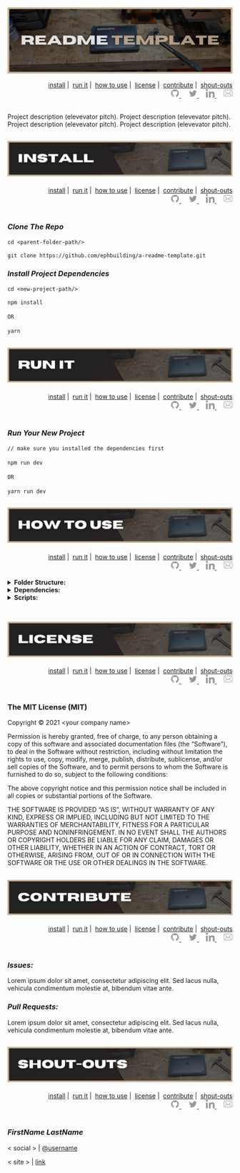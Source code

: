 ##

![readme title graphic](./assets/title.png)

<div id='nav' align='right'>
  <div>
    <a href='#install'>install</a>&nbsp;|&nbsp;
    <a href='#run-it'>run it</a>&nbsp;|&nbsp;
    <a href='#how-to-use'>how to use</a>&nbsp;|&nbsp;
    <a href='#license'>license</a>&nbsp;|&nbsp;
    <a href='#contribute'>contribute</a>&nbsp;|&nbsp;
    <a href='#shout-outs'>shout-outs</a>
  </div>
  <div>
    <a href='https://github.com/ephbuilding' alt='github icon'>
      <img src='./assets/icon-gh.svg' height='20'/>
    </a>
    &nbsp;
    &nbsp;
    <a href='https://twitter.com/ephbuilding' alt='twitter icon'>
      <img src='./assets/icon-tw.svg' height='20'/>
    </a>
    &nbsp;
    &nbsp;
    <a href='https://linkedin.com/in/ephbuilding' alt='linkedin icon'>
      <img src='./assets/icon-li.svg' height='20'/>
    </a>
    &nbsp;
    &nbsp;
    <a href='mailto:ephraim@modevx.com' alt='email icon'>
      <img src='./assets/icon-env.svg' height='20'/>
    </a>
  </div>
  <br/>
</div>

Project description (elevevator pitch). Project description (elevevator pitch). Project description (elevevator pitch). Project description (elevevator pitch).

##

<h2 id='install' align='center'>
  <img alt='readme install graphic' src='./assets/install.png'>
</h2>

<div id='nav' align='right'>
  <div>
    <a href='#install'>install</a>&nbsp;|&nbsp;
    <a href='#run-it'>run it</a>&nbsp;|&nbsp;
    <a href='#how-to-use'>how to use</a>&nbsp;|&nbsp;
    <a href='#license'>license</a>&nbsp;|&nbsp;
    <a href='#contribute'>contribute</a>&nbsp;|&nbsp;
    <a href='#shout-outs'>shout-outs</a>
  </div>
  <div>
    <a href='https://github.com/ephbuilding' alt='github icon'>
      <img src='./assets/icon-gh.svg' height='20'/>
    </a>
    &nbsp;
    &nbsp;
    <a href='https://twitter.com/ephbuilding' alt='twitter icon'>
      <img src='./assets/icon-tw.svg' height='20'/>
    </a>
    &nbsp;
    &nbsp;
    <a href='https://linkedin.com/in/ephbuilding' alt='linkedin icon'>
      <img src='./assets/icon-li.svg' height='20'/>
    </a>
    &nbsp;
    &nbsp;
    <a href='mailto:ephraim@modevx.com' alt='email icon'>
      <img src='./assets/icon-env.svg' height='20'/>
    </a>
  </div>
  <br/>
</div>

### **_Clone The Repo_**

```shellscript
cd <parent-folder-path/>
```

```shellscript
git clone https://github.com/ephbuilding/a-readme-template.git
```

### **_Install Project Dependencies_**

```shellscript
cd <new-project-path/>
```

```shellscript
npm install

OR

yarn
```

##

<h2 id='run-it' align='center'>
  <img alt='readme run-it graphic' src='./assets/run-it.png'>
</h2>

<div id='nav' align='right'>
  <div>
    <a href='#install'>install</a>&nbsp;|&nbsp;
    <a href='#run-it'>run it</a>&nbsp;|&nbsp;
    <a href='#how-to-use'>how to use</a>&nbsp;|&nbsp;
    <a href='#license'>license</a>&nbsp;|&nbsp;
    <a href='#contribute'>contribute</a>&nbsp;|&nbsp;
    <a href='#shout-outs'>shout-outs</a>
  </div>
  <div>
    <a href='https://github.com/ephbuilding' alt='github icon'>
      <img src='./assets/icon-gh.svg' height='20'/>
    </a>
    &nbsp;
    &nbsp;
    <a href='https://twitter.com/ephbuilding' alt='twitter icon'>
      <img src='./assets/icon-tw.svg' height='20'/>
    </a>
    &nbsp;
    &nbsp;
    <a href='https://linkedin.com/in/ephbuilding' alt='linkedin icon'>
      <img src='./assets/icon-li.svg' height='20'/>
    </a>
    &nbsp;
    &nbsp;
    <a href='mailto:ephraim@modevx.com' alt='email icon'>
      <img src='./assets/icon-env.svg' height='20'/>
    </a>
  </div>
  <br/>
</div>

### **_Run Your New Project_**

```shellscript
// make sure you installed the dependencies first

npm run dev

OR

yarn run dev
```

##

<h2 id='how-to-use' align='center'>
  <img alt='readme how-to-use graphic' src='./assets/how-to-use.png'>
</h2>

<div id='nav' align='right'>
  <div>
    <a href='#install'>install</a>&nbsp;|&nbsp;
    <a href='#run-it'>run it</a>&nbsp;|&nbsp;
    <a href='#how-to-use'>how to use</a>&nbsp;|&nbsp;
    <a href='#license'>license</a>&nbsp;|&nbsp;
    <a href='#contribute'>contribute</a>&nbsp;|&nbsp;
    <a href='#shout-outs'>shout-outs</a>
  </div>
  <div>
    <a href='https://github.com/ephbuilding' alt='github icon'>
      <img src='./assets/icon-gh.svg' height='20'/>
    </a>
    &nbsp;
    &nbsp;
    <a href='https://twitter.com/ephbuilding' alt='twitter icon'>
      <img src='./assets/icon-tw.svg' height='20'/>
    </a>
    &nbsp;
    &nbsp;
    <a href='https://linkedin.com/in/ephbuilding' alt='linkedin icon'>
      <img src='./assets/icon-li.svg' height='20'/>
    </a>
    &nbsp;
    &nbsp;
    <a href='mailto:ephraim@modevx.com' alt='email icon'>
      <img src='./assets/icon-env.svg' height='20'/>
    </a>
  </div>
  <br/>
</div>

<details>
<summary><strong>Folder Structure:</strong></summary>

```shellscript
// example folder structure

your-app-name/...................root directory
  __tests__/.....................tests
  dist/..........................deployment folder
  node_modules/..................project dependencies
  public/........................copied to dist/
  src/...........................MAIN PROJECT FOLDER
    assets/......................images, fonts
    components/..................React components
    hooks/.......................custom React hooks
    pages/.......................pages view components
    services/....................3rd-party data resources
    styles/......................CSS stylesheets
    App.jsx......................project root component
    index.js.....................PROJECT ENTRY POINT
  .env...........................environment variables
  .gitignore.....................don't expose those .env keys!
  package.json...................project dependency config
  README.md......................you are here [X]
  yarn.lock......................dependency lock file
```

</details>

<details>
<summary><strong>Dependencies:</strong></summary>

### **_Production_**

`react` | JavaScript library for creating user interfaces

`react-dom` | React package for working with the DOM

`react-query` | Hooks for managing, caching and syncing asynchronous and remote data in React

### **_Development_**

`jest` | JavaScript test runner

`tailwindcss` | utility-first CSS framework

`postcss` | JavaScript plugins that analyze and transform CSS

</details>

<details>
<summary><strong>Scripts:</strong></summary>

`"dev"` runs the app in `development` mode

`"test"` runs `"jest"` in interactice watch mode

`"build"` prepares your app's code for production to the `dist/` folder

</details>

<br>

##

<h2 id='license' align='center'>
  <img alt='readme license graphic' src='./assets/license.png'>
</h2>

<div id='nav' align='right'>
  <div>
    <a href='#install'>install</a>&nbsp;|&nbsp;
    <a href='#run-it'>run it</a>&nbsp;|&nbsp;
    <a href='#how-to-use'>how to use</a>&nbsp;|&nbsp;
    <a href='#license'>license</a>&nbsp;|&nbsp;
    <a href='#contribute'>contribute</a>&nbsp;|&nbsp;
    <a href='#shout-outs'>shout-outs</a>
  </div>
  <div>
    <a href='https://github.com/ephbuilding' alt='github icon'>
      <img src='./assets/icon-gh.svg' height='20'/>
    </a>
    &nbsp;
    &nbsp;
    <a href='https://twitter.com/ephbuilding' alt='twitter icon'>
      <img src='./assets/icon-tw.svg' height='20'/>
    </a>
    &nbsp;
    &nbsp;
    <a href='https://linkedin.com/in/ephbuilding' alt='linkedin icon'>
      <img src='./assets/icon-li.svg' height='20'/>
    </a>
    &nbsp;
    &nbsp;
    <a href='mailto:ephraim@modevx.com' alt='email icon'>
      <img src='./assets/icon-env.svg' height='20'/>
    </a>
  </div>
  <br/>
</div>

### The MIT License (MIT)

Copyright © 2021 \<your company name\>

Permission is hereby granted, free of charge, to any person obtaining a copy of this software and associated documentation files (the “Software”), to deal in the Software without restriction, including without limitation the rights to use, copy, modify, merge, publish, distribute, sublicense, and/or sell copies of the Software, and to permit persons to whom the Software is furnished to do so, subject to the following conditions:

The above copyright notice and this permission notice shall be included in all copies or substantial portions of the Software.

THE SOFTWARE IS PROVIDED “AS IS”, WITHOUT WARRANTY OF ANY KIND, EXPRESS OR IMPLIED, INCLUDING BUT NOT LIMITED TO THE WARRANTIES OF MERCHANTABILITY, FITNESS FOR A PARTICULAR PURPOSE AND NONINFRINGEMENT. IN NO EVENT SHALL THE AUTHORS OR COPYRIGHT HOLDERS BE LIABLE FOR ANY CLAIM, DAMAGES OR OTHER LIABILITY, WHETHER IN AN ACTION OF CONTRACT, TORT OR OTHERWISE, ARISING FROM, OUT OF OR IN CONNECTION WITH THE SOFTWARE OR THE USE OR OTHER DEALINGS IN THE SOFTWARE.

##

<h2 id='contribute' align='center'>
  <img alt='readme contribute graphic' src='./assets/contribute.png'>
</h2>

<div id='nav' align='right'>
  <div>
    <a href='#install'>install</a>&nbsp;|&nbsp;
    <a href='#run-it'>run it</a>&nbsp;|&nbsp;
    <a href='#how-to-use'>how to use</a>&nbsp;|&nbsp;
    <a href='#license'>license</a>&nbsp;|&nbsp;
    <a href='#contribute'>contribute</a>&nbsp;|&nbsp;
    <a href='#shout-outs'>shout-outs</a>
  </div>
  <div>
    <a href='https://github.com/ephbuilding' alt='github icon'>
      <img src='./assets/icon-gh.svg' height='20'/>
    </a>
    &nbsp;
    &nbsp;
    <a href='https://twitter.com/ephbuilding' alt='twitter icon'>
      <img src='./assets/icon-tw.svg' height='20'/>
    </a>
    &nbsp;
    &nbsp;
    <a href='https://linkedin.com/in/ephbuilding' alt='linkedin icon'>
      <img src='./assets/icon-li.svg' height='20'/>
    </a>
    &nbsp;
    &nbsp;
    <a href='mailto:ephraim@modevx.com' alt='email icon'>
      <img src='./assets/icon-env.svg' height='20'/>
    </a>
  </div>
  <br/>
</div>

### **_Issues:_**

Lorem ipsum dolor sit amet, consectetur adipiscing elit. Sed lacus nulla, vehicula condimentum molestie at, bibendum vitae ante.

### **_Pull Requests:_**

Lorem ipsum dolor sit amet, consectetur adipiscing elit. Sed lacus nulla, vehicula condimentum molestie at, bibendum vitae ante.

##

<h2 id='shout-outs' align='center'>
  <img alt='readme shout-outs graphic' src='./assets/shout-outs.png'>
</h2>

<div id='nav' align='right'>
  <div>
    <a href='#install'>install</a>&nbsp;|&nbsp;
    <a href='#run-it'>run it</a>&nbsp;|&nbsp;
    <a href='#how-to-use'>how to use</a>&nbsp;|&nbsp;
    <a href='#license'>license</a>&nbsp;|&nbsp;
    <a href='#contribute'>contribute</a>&nbsp;|&nbsp;
    <a href='#shout-outs'>shout-outs</a>
  </div>
  <div>
    <a href='https://github.com/ephbuilding' alt='github icon'>
      <img src='./assets/icon-gh.svg' height='20'/>
    </a>
    &nbsp;
    &nbsp;
    <a href='https://twitter.com/ephbuilding' alt='twitter icon'>
      <img src='./assets/icon-tw.svg' height='20'/>
    </a>
    &nbsp;
    &nbsp;
    <a href='https://linkedin.com/in/ephbuilding' alt='linkedin icon'>
      <img src='./assets/icon-li.svg' height='20'/>
    </a>
    &nbsp;
    &nbsp;
    <a href='mailto:ephraim@modevx.com' alt='email icon'>
      <img src='./assets/icon-env.svg' height='20'/>
    </a>
  </div>
  <br/>
</div>

### **_FirstName LastName_**

\< social \> | [@username](https://some.address)

\< site \> | [link](https://some.address)
